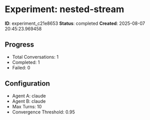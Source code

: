 # Experiment: nested-stream

**ID**: experiment_c21e8653
**Status**: completed
**Created**: 2025-08-07 20:45:23.969458

## Progress

- Total Conversations: 1
- Completed: 1
- Failed: 0

## Configuration

- Agent A: claude
- Agent B: claude
- Max Turns: 10
- Convergence Threshold: 0.95
